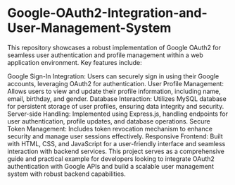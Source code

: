# Google-OAuth2-Integration-and-User-Management-System
This repository showcases a robust implementation of Google OAuth2 for seamless user authentication and profile management within a web application environment. Key features include:

Google Sign-In Integration: Users can securely sign in using their Google accounts, leveraging OAuth2 for authentication.
User Profile Management: Allows users to view and update their profile information, including name, email, birthday, and gender.
Database Interaction: Utilizes MySQL database for persistent storage of user profiles, ensuring data integrity and security.
Server-side Handling: Implemented using Express.js, handling endpoints for user authentication, profile updates, and database operations.
Secure Token Management: Includes token revocation mechanism to enhance security and manage user sessions effectively.
Responsive Frontend: Built with HTML, CSS, and JavaScript for a user-friendly interface and seamless interaction with backend services.
This project serves as a comprehensive guide and practical example for developers looking to integrate OAuth2 authentication with Google APIs and build a scalable user management system with robust backend capabilities.


